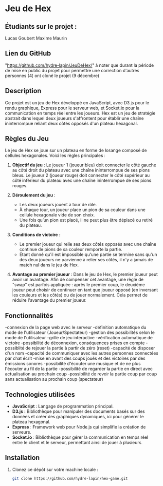 # Jeu de Hex

## Étudiants sur le projet :
Lucas Goubert
Maxime Maurin

## Lien du GitHub
"https://github.com/hydre-lapin/JeuDeHex/"
à noter que durant la période de mise en public du projet pour permettre une correction d'autres personnes (4) ont cloné le projet (9 décembre)

## Description

Ce projet est un jeu de Hex développé en JavaScript, avec D3.js pour le rendu graphique, Express pour le serveur web, et Socket.io pour la communication en temps réel entre les joueurs. Hex est un jeu de stratégie abstrait dans lequel deux joueurs s'affrontent pour établir une chaîne ininterrompue reliant deux côtés opposés d'un plateau hexagonal.

## Règles du Jeu

Le jeu de Hex se joue sur un plateau en forme de losange composé de cellules hexagonales. Voici les règles principales :

1. **Objectif du jeu** : Le joueur 1 (joueur bleu) doit connecter le côté gauche au côté droit du plateau avec une chaîne ininterrompue de ses pions bleus. Le joueur 2 (joueur rouge) doit connecter le côté supérieur au côté inférieur du plateau avec une chaîne ininterrompue de ses pions rouges.

2. **Déroulement du jeu** :
   - Les deux joueurs jouent à tour de rôle.
   - À chaque tour, un joueur place un pion de sa couleur dans une cellule hexagonale vide de son choix.
   - Une fois qu’un pion est placé, il ne peut plus être déplacé ou retiré du plateau.

3. **Conditions de victoire** : 
   - Le premier joueur qui relie ses deux côtés opposés avec une chaîne continue de pions de sa couleur remporte la partie.
   - Étant donné qu'il est impossible qu'une partie se termine sans qu'un des deux joueurs ne parvienne à relier ses côtés, il n'y a jamais de match nul dans le jeu de Hex.

4. **Avantage au premier joueur** : Dans le jeu de Hex, le premier joueur peut avoir un avantage. Afin de compenser cet avantage, une règle de "swap" est parfois appliquée : après le premier coup, le deuxième joueur peut choisir de continuer en tant que joueur opposé (en inversant les couleurs et les côtés) ou de jouer normalement. Cela permet de réduire l'avantage du premier joueur.

## Fonctionnalités 

-connexion de la page web avec le serveur
-définition automatique du mode de l'utilisateur (Joueur/Spectateur)
-gestion des possibilités selon le mode de l'utilisateur
-grille de jeu interactive
-vérification automatique de victoire
-possibilité de déconnexion, conséquences prises en compte
-possiblité de rejouer la partie à partir de zéro (reset)
-capacité de disposer d'un nom
-capacité de communiquer avec les autres personnes connectées par chat écrit
-mise en avant des coups joués et des victoires par des émissions sonores
-possibilité d'écouter une musique et de ne plus l'écouter au fil de la partie
-possibilité de regarder la partie en direct avec actualisation au prochain coup 
-possibilité de revoir la partie coup par coup sans actualisation au prochain coup (spectateur)




## Technologies utilisées

- **JavaScript** : Langage de programmation principal.
- **D3.js** : Bibliothèque pour manipuler des documents basés sur des données et créer des graphiques dynamiques, ici pour générer le plateau hexagonal.
- **Express** : Framework web pour Node.js qui simplifie la création de serveurs.
- **Socket.io** : Bibliothèque pour gérer la communication en temps réel entre le client et le serveur, permettant ainsi de jouer à plusieurs.

## Installation

1. Clonez ce dépôt sur votre machine locale :
   ```bash
   git clone https://github.com/hydre-lapin/hex-game.git
